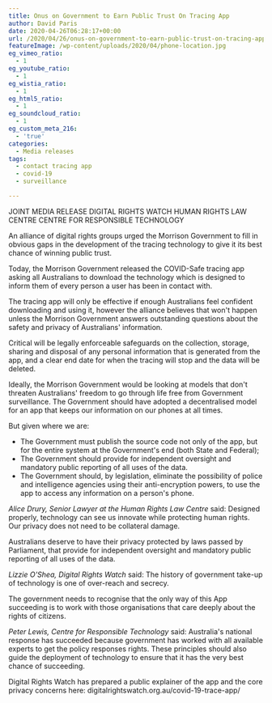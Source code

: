 ```yaml
---
title: Onus on Government to Earn Public Trust On Tracing App
author: David Paris
date: 2020-04-26T06:28:17+00:00
url: /2020/04/26/onus-on-government-to-earn-public-trust-on-tracing-app/
featureImage: /wp-content/uploads/2020/04/phone-location.jpg
eg_vimeo_ratio:
  - 1
eg_youtube_ratio:
  - 1
eg_wistia_ratio:
  - 1
eg_html5_ratio:
  - 1
eg_soundcloud_ratio:
  - 1
eg_custom_meta_216:
  - 'true'
categories:
  - Media releases
tags:
  - contact tracing app
  - covid-19
  - surveillance

---
```

JOINT MEDIA RELEASE
DIGITAL RIGHTS WATCH
HUMAN RIGHTS LAW CENTRE
CENTRE FOR RESPONSIBLE TECHNOLOGY

An alliance of digital rights groups urged the Morrison Government to fill in obvious gaps in the development of the tracing technology to give it its best chance of winning public trust.

Today, the Morrison Government released the COVID-Safe tracing app asking all Australians to download the technology which is designed to inform them of every person a user has been in contact with.

The tracing app will only be effective if enough Australians feel confident downloading and using it, however the alliance believes that won't happen unless the Morrison Government answers outstanding questions about the safety and privacy of Australians' information.

Critical will be legally enforceable safeguards on the collection, storage, sharing and disposal of any personal information that is generated from the app, and a clear end date for when the tracing will stop and the data will be deleted.

Ideally, the Morrison Government would be looking at models that don't threaten Australians' freedom to go through life free from Government surveillance. The Government should have adopted a decentralised model for an app that keeps our information on our phones at all times.

But given where we are:

  * The Government must publish the source code not only of the app, but for the entire system at the Government's end (both State and Federal);
  * The Government should provide for independent oversight and mandatory public reporting of all uses of the data.
  * The Government should, by legislation, eliminate the possibility of police and intelligence agencies using their anti-encryption powers, to use the app to access any information on a person's phone.

_Alice Drury, Senior Lawyer at the Human Rights Law Centre_ said:
Designed properly, technology can see us innovate while protecting human rights. Our privacy does not need to be collateral damage.

Australians deserve to have their privacy protected by laws passed by Parliament, that provide for independent oversight and mandatory public reporting of all uses of the data.

_Lizzie O'Shea, Digital Rights Watch_ said:
The history of government take-up of technology is one of over-reach and secrecy.

The government needs to recognise that the only way of this App succeeding is to work with those organisations that care deeply about the rights of citizens.

_Peter Lewis, Centre for Responsible Technology_ said:
Australia's national response has succeeded because government has worked with all available experts to get the policy responses rights.
These principles should also guide the deployment of technology to ensure that it has the very best chance of succeeding.

Digital Rights Watch has prepared a public explainer of the app and the core privacy concerns here: digitalrightswatch.org.au/covid-19-trace-app/
